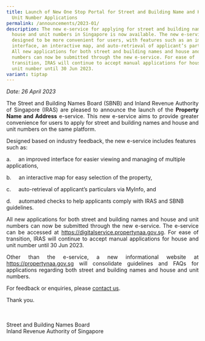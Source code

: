 ```yaml
---
title: Launch of New One Stop Portal for Street and Building Name and House and
  Unit Number Applications
permalink: /announcements/2023-01/
description: The new e-service for applying for street and building names and
  house and unit numbers in Singapore is now available. The new e-service is
  designed to be more convenient for users, with features such as an improved
  interface, an interactive map, and auto-retrieval of applicant’s particulars.
  All new applications for both street and building names and house and unit
  numbers can now be submitted through the new e-service. For ease of
  transition, IRAS will continue to accept manual applications for house and
  unit number until 30 Jun 2023.
variant: tiptap
---
```

<i>Date: 26 April 2023</i>

<p align="justify">The Street and Building Names Board (SBNB) and Inland Revenue Authority of Singapore (IRAS) are pleased to announce the launch of the <b>Property Name and Address</b>  e-service. This new e-service aims to provide greater convenience for users to apply for street and building names and house and unit numbers on the same platform.</p>
Designed based on industry feedback, the new e-service includes features such as:

a.&nbsp;&nbsp;&nbsp;&nbsp; an improved interface for easier viewing and managing of multiple applications,

b.&nbsp;&nbsp;&nbsp;&nbsp; an interactive map for easy selection of the property,

c.&nbsp;&nbsp;&nbsp;&nbsp; auto-retrieval of applicant’s particulars via MyInfo, and

d.&nbsp;&nbsp;&nbsp;&nbsp; automated checks to help applicants comply with IRAS and SBNB guidelines.<br>

<p align="justify">All new applications for both street and building names and house and unit numbers can now be submitted through the new e-service. The e-service can be accessed at <a href="https://digitalservice.propertynaa.gov.sg">https://digitalservice.propertynaa.gov.sg</a>. For ease of transition, IRAS will continue to accept manual applications for house and unit number until 30 Jun 2023.</p>

<p align="justify">Other than the e-service, a new informational website at <a href="https://propertynaa.gov.sg">https://propertynaa.gov.sg</a> will consolidate guidelines and FAQs for applications regarding both street and building names and house and unit numbers.</p>

<p align="justify"> For feedback or enquiries, please <a href="https://digitalservice.propertynaa.gov.sg/eservice/contact/">contact us</a>.</p>
<p>Thank you.</p>
<br>
<br>
Street and Building Names Board<br>
Inland Revenue Authority of Singapore